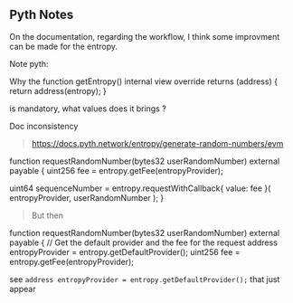 
## Pyth Notes

On the documentation, regarding the workflow, I think some improvment can be made for the entropy. 



Note pyth:

Why the 
 function getEntropy() internal view override returns (address) {
    return address(entropy);
  }

  is mandatory, what values does it brings ? 



Doc inconsistency

> https://docs.pyth.network/entropy/generate-random-numbers/evm

function requestRandomNumber(bytes32 userRandomNumber) external payable {
  uint256 fee = entropy.getFee(entropyProvider);
 
  uint64 sequenceNumber = entropy.requestWithCallback{ value: fee }(
    entropyProvider,
    userRandomNumber
  );
}
 

> But then 

 function requestRandomNumber(bytes32 userRandomNumber) external payable {
    // Get the default provider and the fee for the request
    address entropyProvider = entropy.getDefaultProvider();
    uint256 fee = entropy.getFee(entropyProvider);
 


 see `address entropyProvider = entropy.getDefaultProvider();`
that just appear

